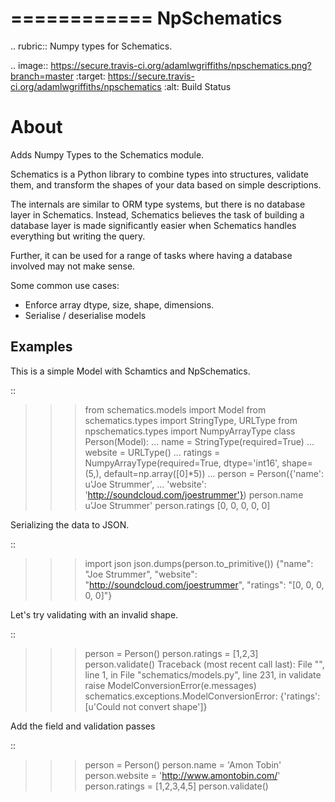 ============
NpSchematics
============

.. rubric:: Numpy types for Schematics.

.. image:: https://secure.travis-ci.org/adamlwgriffiths/npschematics.png?branch=master
  :target: https://secure.travis-ci.org/adamlwgriffiths/npschematics
  :alt: Build Status


About
=====

Adds Numpy Types to the Schematics module.

Schematics is a Python library to combine types into structures, validate them,
and transform the shapes of your data based on simple descriptions.

The internals are similar to ORM type systems, but there is no database layer
in Schematics.  Instead, Schematics believes the task of building a database
layer is made significantly easier when Schematics handles everything but
writing the query.

Further, it can be used for a range of tasks where having a database involved
may not make sense.

Some common use cases:

+ Enforce array dtype, size, shape, dimensions.
+ Serialise / deserialise models


Examples
--------

This is a simple Model with Schamtics and NpSchematics.

::

  >>> from schematics.models import Model
  >>> from schematics.types import StringType, URLType
  >>> from npschematics.types import NumpyArrayType
  >>> class Person(Model):
  ...     name = StringType(required=True)
  ...     website = URLType()
  ...     ratings = NumpyArrayType(required=True, dtype='int16', shape=(5,), default=np.array([0]*5))
  ...
  >>> person = Person({'name': u'Joe Strummer', 
  ...                  'website': 'http://soundcloud.com/joestrummer'})
  >>> person.name
  u'Joe Strummer'
  >>> person.ratings
  [0, 0, 0, 0, 0]

Serializing the data to JSON.

::

  >>> import json
  >>> json.dumps(person.to_primitive())
  {"name": "Joe Strummer", "website": "http://soundcloud.com/joestrummer", "ratings": "[0, 0, 0, 0, 0]"}

Let's try validating with an invalid shape.

::

  >>> person = Person()
  >>> person.ratings = [1,2,3]
  >>> person.validate()
  Traceback (most recent call last):
    File "<stdin>", line 1, in <module>
    File "schematics/models.py", line 231, in validate
      raise ModelConversionError(e.messages)
  schematics.exceptions.ModelConversionError: {'ratings': [u'Could not convert shape']}


Add the field and validation passes

::

  >>> person = Person()
  >>> person.name = 'Amon Tobin'
  >>> person.website = 'http://www.amontobin.com/'
  >>> person.ratings = [1,2,3,4,5]
  >>> person.validate()
  >>> 
